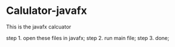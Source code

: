 # Calulator-javafx
This is the javafx calcuator

step 1. open these files in javafx;
step 2. run main file;
step 3. done;
